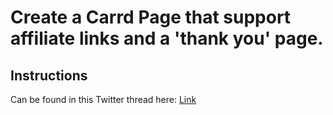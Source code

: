 # Create a Carrd Page that support affiliate links and a 'thank you' page.


## Instructions

Can be found in this Twitter thread here: [Link](https://twitter.com/VolkCulture/status/1469125303003844615)
